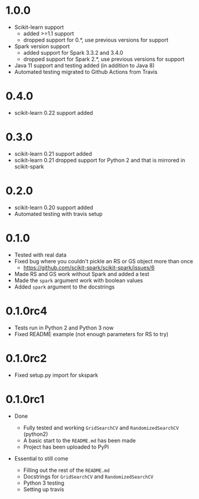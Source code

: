 # 1.0.0
- Scikit-learn support
  - added >=1.1 support
  - dropped support for 0.*, use previous versions for support
- Spark version support
  - added support for Spark 3.3.2 and 3.4.0
  - dropped support for Spark 2.*, use previous versions for support
- Java 11 support and testing added (in addition to Java 8)
- Automated testing migrated to Github Actions from Travis

# 0.4.0
- scikit-learn 0.22 support added

# 0.3.0

- scikit-learn 0.21 support added
- scikit-learn 0.21 dropped support for Python 2 and that is mirrored in scikit-spark

# 0.2.0

- scikit-learn 0.20 support added
- Automated testing with travis setup

# 0.1.0

- Tested with real data
- Fixed bug where you couldn't pickle an RS or GS object more than once
    - https://github.com/scikit-spark/scikit-spark/issues/6
- Made RS and GS work without Spark and added a test     
- Made the `spark` argument work with boolean values
- Added `spark` argument to the docstrings 

# 0.1.0rc4

- Tests run in Python 2 and Python 3 now
- Fixed README example (not enough parameters for RS to try)


# 0.1.0rc2

- Fixed setup.py import for skspark


# 0.1.0rc1

- Done
    - Fully tested and working `GridSearchCV` and `RandomizedSearchCV` (python2)
    - A basic start to the `README.md` has been made
    - Project has been uploaded to PyPi

- Essential to still come
    - Filling out the rest of the `README.md`
    - Docstrings for `GridSearchCV` and `RandomizedSearchCV`
    - Python 3 testing
    - Setting up travis
